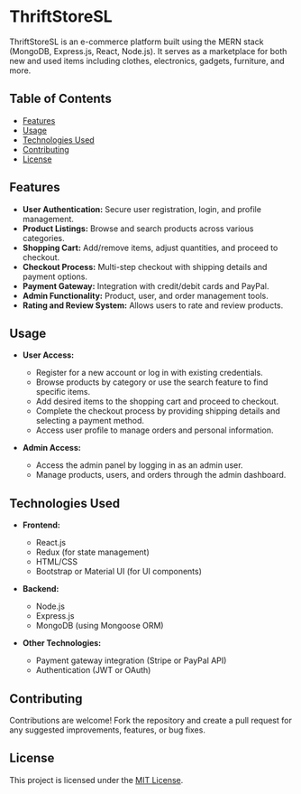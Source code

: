 # ThriftStoreSL

ThriftStoreSL is an e-commerce platform built using the MERN stack (MongoDB, Express.js, React, Node.js). It serves as a marketplace for both new and used items including clothes, electronics, gadgets, furniture, and more.

## Table of Contents

- [Features](#features)
- [Usage](#usage)
- [Technologies Used](#technologies-used)
- [Contributing](#contributing)
- [License](#license)

## Features

- **User Authentication:** Secure user registration, login, and profile management.
- **Product Listings:** Browse and search products across various categories.
- **Shopping Cart:** Add/remove items, adjust quantities, and proceed to checkout.
- **Checkout Process:** Multi-step checkout with shipping details and payment options.
- **Payment Gateway:** Integration with credit/debit cards and PayPal.
- **Admin Functionality:** Product, user, and order management tools.
- **Rating and Review System:** Allows users to rate and review products.

## Usage

- **User Access:**

  - Register for a new account or log in with existing credentials.
  - Browse products by category or use the search feature to find specific items.
  - Add desired items to the shopping cart and proceed to checkout.
  - Complete the checkout process by providing shipping details and selecting a payment method.
  - Access user profile to manage orders and personal information.

- **Admin Access:**
  - Access the admin panel by logging in as an admin user.
  - Manage products, users, and orders through the admin dashboard.

## Technologies Used

- **Frontend:**

  - React.js
  - Redux (for state management)
  - HTML/CSS
  - Bootstrap or Material UI (for UI components)

- **Backend:**

  - Node.js
  - Express.js
  - MongoDB (using Mongoose ORM)

- **Other Technologies:**
  - Payment gateway integration (Stripe or PayPal API)
  - Authentication (JWT or OAuth)

## Contributing

Contributions are welcome! Fork the repository and create a pull request for any suggested improvements, features, or bug fixes.

## License

This project is licensed under the [MIT License](LICENSE).
